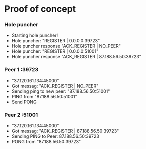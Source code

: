 # Proof of concept
### Hole puncher

- Starting hole puncher!
- Hole puncher: "REGISTER | 0.0.0.0:39723"
- Hole puncher response "ACK_REGISTER | NO_PEER"
- Hole puncher: "REGISTER | 0.0.0.0:51001"
- Hole puncher response "ACK_REGISTER | 87.188.56.50:39723"

### Peer 1 :39723

- "37.120.161.134:45000"
- Got messag: "ACK_REGISTER | NO_PEER"
- Sending ping to new peer: "87.188.56.50:51001"
- PING from "87.188.56.50:51001"
- Send PONG

### Peer 2 :51001

- "37.120.161.134:45000"
- Got messag: "ACK_REGISTER | 87.188.56.50:39723"
- Sending PING to Peer: 87.188.56.50:39723
- PONG from "87.188.56.50:39723"